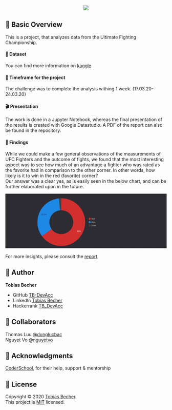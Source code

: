 <p align="center">
    <img src="https://upload.wikimedia.org/wikipedia/commons/thumb/9/92/UFC_Logo.svg/500px-UFC_Logo.svg.png" width="35%" />
</p>

## :sunrise_over_mountains: Basic Overview

This is a project, that analyzes data from the Ultimate Fighting Championship. 

#### :floppy_disk: Dataset

You can find more information on [kaggle](https://www.kaggle.com/rajeevw/ufcdata).

#### :date: Timeframe for the project
The challenge was to complete the analysis withing 1 week. (17.03.20-24.03.20)

#### :clapper: Presentation

The work is done in a Jupyter Notebook, whereas the final presentation of the results is created with Google Datastudio. A PDF of the report can also be found in the repository.

#### :dart: Findings

While we could make a few general observations of the measurements of UFC Fighters and the outcome of fights, we found that the most interesting aspect was to see how much of an advantage a fighter who was rated as the favorite had in comparison to the other corner. In other words, how likely is it to win in the red (favorite) corner?<br>
Our answer was a clear yes, as is easily seen in the below chart, and can be further elaborated upon in the future.

<p align="center">
    <img src="media\findings_corner.png" height="">
</p>

For more insights, please consult the [report](https://datastudio.google.com/s/oJuvyuEX3rI).

## :boy: Author

**Tobias Becher**
- GitHub [TB-DevAcc](https://github.com/TB-DevAcc/)
- LinkedIn [Tobias Becher](https://www.linkedin.com/in/tobias-becher-b34341197)
- Hackerrank [TB_DevAcc](https://www.hackerrank.com/TB_DevAcc)

## :raised_hands: Collaborators

Thomas Luu [@dunglucbac](https://github.com/dunglucbac)<br>
Nguyet Vo [@nguyetvo](https://github.com/nguyetvo)

## :pray: Acknowledgments

[CoderSchool](https://www.coderschool.vn/en/), for their help, support & mentorship

## 📝 License

Copyright © 2020 [Tobias Becher](https://github.com/TB-DevAcc).<br />
This project is [MIT](https://github.com/kefranabg/readme-md-generator/blob/master/LICENSE) licensed.